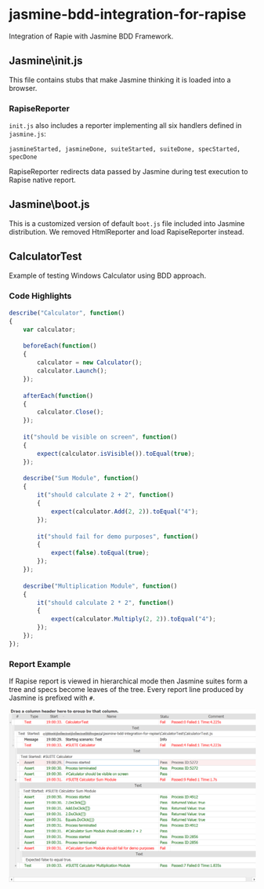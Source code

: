 # jasmine-bdd-integration-for-rapise

Integration of Rapie with Jasmine BDD Framework.

## Jasmine\init.js
This file contains stubs that make Jasmine thinking it is loaded into a browser.

### RapiseReporter
`init.js` also includes a reporter implementing all six handlers defined in `jasmine.js`:

```
jasmineStarted, jasmineDone, suiteStarted, suiteDone, specStarted, specDone
```

RapiseReporter redirects data passed by Jasmine during test execution to Rapise native report.

## Jasmine\boot.js
This is a customized version of default `boot.js` file included into Jasmine distribution. We removed HtmlReporter and load RapiseReporter instead. 

## CalculatorTest
Example of testing Windows Calculator using BDD approach.

### Code Highlights
```javascript
describe("Calculator", function() 
{
	var calculator;
	
	beforeEach(function() 
	{
		calculator = new Calculator();
		calculator.Launch();
	});
	
	afterEach(function() 
	{
		calculator.Close();
	});
	
	it("should be visible on screen", function() 
	{
		expect(calculator.isVisible()).toEqual(true);
	});
	
	describe("Sum Module", function() 
	{
		it("should calculate 2 + 2", function() 
		{
			expect(calculator.Add(2, 2)).toEqual("4");
		});
		
		it("should fail for demo purposes", function() 
		{
			expect(false).toEqual(true);
		});
	});
	
	describe("Multiplication Module", function() 
	{
		it("should calculate 2 * 2", function() 
		{
			expect(calculator.Multiply(2, 2)).toEqual("4");
		});
	});
});
```

### Report Example
If Rapise report is viewed in hierarchical mode then Jasmine suites form a tree and specs become leaves of the tree. Every report line produced by Jasmine is prefixed with `#`.

<img src="https://github.com/Inflectra/jasmine-bdd-integration-for-rapise/raw/master/Media/CalculatorTestReport.png" width="911"/>
